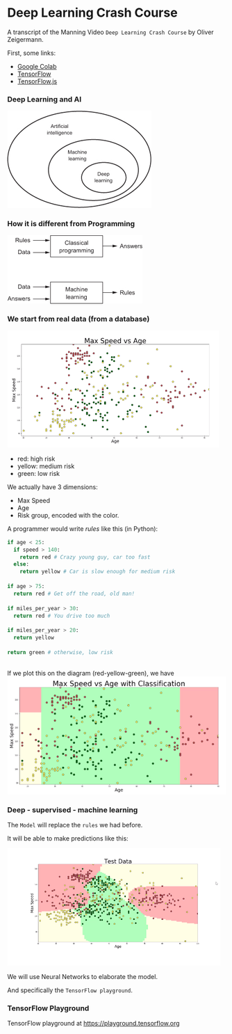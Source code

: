 # Deep Learning Crash Course
A transcript of the Manning Video `Deep Learning Crash Course` by Oliver Zeigermann.

First, some links:
- [Google Colab](https://colab.research.google.com/notebooks/welcome.ipynb)
- [TensorFlow](https://www.tensorflow.org/)
- [TensorFlow.js](https://www.tensorflow.org/js) 

### Deep Learning and AI
![Where](./img/01fig01.jpg)

### How it is different from Programming
![Where](./img/01fig02.jpg)

### We start from real data (from a database)
![Real data](./img/real.data.png)

- red: high risk
- yellow: medium risk
- green: low risk

We actually have 3 dimensions:
- Max Speed
- Age
- Risk group, encoded with the color.

A programmer would write _rules_ like this (in Python):
```python
if age < 25:
  if speed > 140:
    return red # Crazy young guy, car too fast
  else:
    return yellow # Car is slow enough for medium risk
    
if age > 75:
  return red # Get off the road, old man!
  
if miles_per_year > 30:
  return red # You drive too much
    
if miles_per_year > 20:
  return yellow 
  
return green # otherwise, low risk  
      
```

If we plot this on the diagram (red-yellow-green), we have
![Plot](./img/rules.plot.png)

### Deep - supervised - machine learning

The `Model` will replace the `rules` we had before.

It will be able to make predictions like this:

![Model](./img/Model.png)

We will use Neural Networks to elaborate the model.

And specifically the `TensorFlow playground`.

<!-- 2. BASIC CONCEPTS OF DEEP SUPERVISED MACHINE LEARNING -->

### TensorFlow Playground
TensorFlow playground at <https://playground.tensorflow.org>
